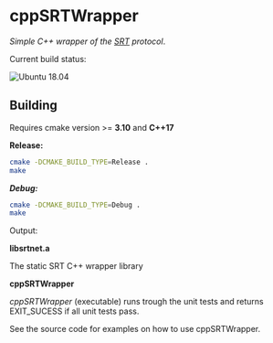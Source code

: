# cppSRTWrapper

*Simple C++ wrapper of the [SRT](https://github.com/Haivision/srt) protocol*.

Current build status:

![Ubuntu 18.04](https://github.com/andersc/cppSRTWrapper/workflows/Ubuntu%2018.04/badge.svg)

## Building

Requires cmake version >= **3.10** and **C++17**

**Release:**

```sh
cmake -DCMAKE_BUILD_TYPE=Release .
make
```

***Debug:***

```sh
cmake -DCMAKE_BUILD_TYPE=Debug .
make
```

Output: 

**libsrtnet.a**

The static SRT C++ wrapper library 
 
**cppSRTWrapper**

*cppSRTWrapper* (executable) runs trough the unit tests and returns EXIT_SUCESS if all unit tests pass.

See the source code for examples on how to use cppSRTWrapper.
